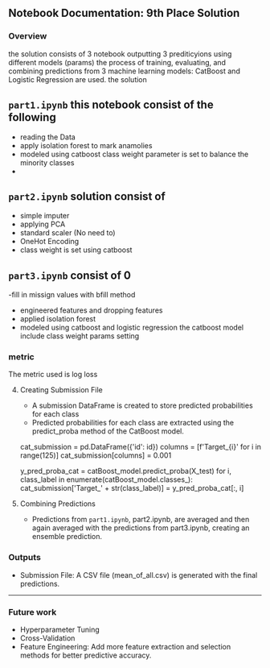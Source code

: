## Notebook Documentation: 9th Place Solution 

### Overview
the solution consists of 3 notebook outputting 3 prediticyions using different models (params)  the process of training, evaluating, and combining predictions from 3 machine learning models: CatBoost and Logistic Regression are used. the solution 
## `part1.ipynb` this notebook consist of the following 
- reading the Data
- apply isolation forest to mark anamolies 
- modeled using catboost class weight parameter is set to balance the minority classes   
- 
## `part2.ipynb` solution consist of  
- simple imputer   
- applying PCA
- standard scaler (No need to) 
- OneHot Encoding
- class weight is set using catboost

## `part3.ipynb` consist of 0
-fill in missign values with bfill method 
- engineered features and dropping features 
- applied isolation forest 
- modeled using catboost and logistic regression the catboost model include class weight params setting 
 

### metric
The metric used is log loss 
  
4. Creating Submission File
   - A submission DataFrame is created to store predicted probabilities for each class 
   - Predicted probabilities for each class are extracted using the predict_proba method of the CatBoost model.

   
   cat_submission = pd.DataFrame({'id': id})
   columns = [f'Target_{i}' for i in range(125)]
   cat_submission[columns] = 0.001
   
   y_pred_proba_cat = catBoost_model.predict_proba(X_test)
   for i, class_label in enumerate(catBoost_model.classes_):
       cat_submission['Target_' + str(class_label)] = y_pred_proba_cat[:, i]
   
5. Combining Predictions
   - Predictions from `part1.ipynb`, part2.ipynb, 
are averaged and then again averaged with the predictions from part3.ipynb, creating an ensemble prediction. 
  
  
### Outputs

- Submission File: A CSV file (mean_of_all.csv) is generated with the final predictions.

---

### Future work 
- Hyperparameter Tuning
- Cross-Validation
- Feature Engineering: Add more feature extraction and selection methods for better predictive accuracy.